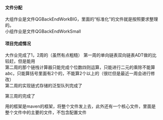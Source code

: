 #### 文件分配
大组作业是文件QGBackEndWorkBIG，里面的“标准化”的文件就是按照要求整理的。<br>
小组作业是文件QGBackEndWorkSmall

#### 项目完成情况
大作业完成了1，2周的（虽然有点粗糙）
第一周的单向链表双向链表ADT做的比较赶，但是能用<br>
第二周的那个链栈计算器只能完成个位数四则运算，只能进行二元的乘除不能算a*b*c，只能算括号里面有2个的，不能算2个以上的（很烂但是最近一周会进行修改）<br>
第二周的实现链式存储的泛型队列完成了<br>



第三周的完成了<br>

用的框架是maven的框架，将整个文件发上去，此外还有一个核心文件，里面是整个文件中的主要的文件，不包含配置文件

